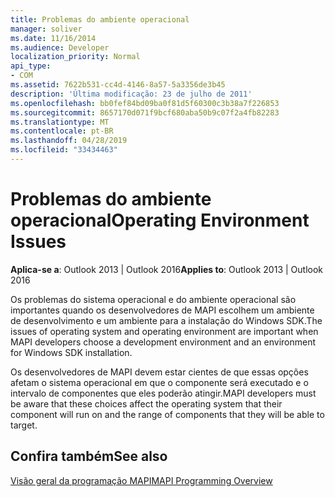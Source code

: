 ```yaml
---
title: Problemas do ambiente operacional
manager: soliver
ms.date: 11/16/2014
ms.audience: Developer
localization_priority: Normal
api_type:
- COM
ms.assetid: 7622b531-cc4d-4146-8a57-5a3356de3b45
description: 'Última modificação: 23 de julho de 2011'
ms.openlocfilehash: bb0fef84bd09ba0f81d5f60300c3b38a7f226853
ms.sourcegitcommit: 8657170d071f9bcf680aba50b9c07f2a4fb82283
ms.translationtype: MT
ms.contentlocale: pt-BR
ms.lasthandoff: 04/28/2019
ms.locfileid: "33434463"
---
```

# <a name="operating-environment-issues"></a><span data-ttu-id="b7811-103">Problemas do ambiente operacional</span><span class="sxs-lookup"><span data-stu-id="b7811-103">Operating Environment Issues</span></span>

  
  
<span data-ttu-id="b7811-104">**Aplica-se a**: Outlook 2013 | Outlook 2016</span><span class="sxs-lookup"><span data-stu-id="b7811-104">**Applies to**: Outlook 2013 | Outlook 2016</span></span> 
  
<span data-ttu-id="b7811-105">Os problemas do sistema operacional e do ambiente operacional são importantes quando os desenvolvedores de MAPI escolhem um ambiente de desenvolvimento e um ambiente para a instalação do Windows SDK.</span><span class="sxs-lookup"><span data-stu-id="b7811-105">The issues of operating system and operating environment are important when MAPI developers choose a development environment and an environment for Windows SDK installation.</span></span>
  
<span data-ttu-id="b7811-106">Os desenvolvedores de MAPI devem estar cientes de que essas opções afetam o sistema operacional em que o componente será executado e o intervalo de componentes que eles poderão atingir.</span><span class="sxs-lookup"><span data-stu-id="b7811-106">MAPI developers must be aware that these choices affect the operating system that their component will run on and the range of components that they will be able to target.</span></span>
  
## <a name="see-also"></a><span data-ttu-id="b7811-107">Confira também</span><span class="sxs-lookup"><span data-stu-id="b7811-107">See also</span></span>



[<span data-ttu-id="b7811-108">Visão geral da programação MAPI</span><span class="sxs-lookup"><span data-stu-id="b7811-108">MAPI Programming Overview</span></span>](mapi-programming-overview.md)

